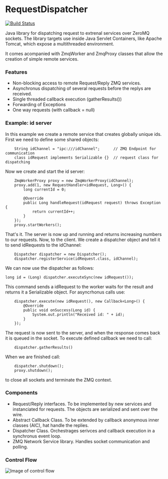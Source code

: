 RequestDispatcher
=================
[![Build Status](https://travis-ci.org/HeinrichHartmann/RequestDispatcher.svg?branch=master)](https://travis-ci.org/HeinrichHartmann/RequestDispatcher)

Java library for dispatching request to extrenal services over ZeroMQ
sockets. The library targets use inside Java Servlet Containers, 
like Apache Tomcat, which expose a multithreaded environment.

It comes acompanied with ZmqWorker and ZmqProxy classes that allow 
the creation of simple remote services.

### Features

* Non-blocking access to remote Request/Reply ZMQ services.
* Asynchronus dispatching of several requests before the replys are received.
* Single threaded callback execution (gatherResults())
* Forwarding of Exceptions 
* One way requests (with callback = null)

### Example: id server

In this example we create a remote service that creates globally unique ids.
First we need to define some shared objects:

        String idChannel = "ipc:///idChannel";		// ZMQ Endpoint for communication
        class idRequest implements Serializable {}	// request class for dispatching

Now we create and start the id server:

        ZmqWorkerProxy proxy = new ZmqWorkerProxy(idChannel);
        proxy.add(1, new RequestHandler<idRequest, Long>() {
            long currentId = 0;

            @Override
            public Long handleRequest(idRequest request) throws Exception {
                return currentId++;
            }
        });
        proxy.startWorkers();

That's it. The server is now up and running and returns increasing numbers to our requests.
Now, to the client. We create a dispatcher object and tell it to send idRequests to the idChannel:

        Dispatcher dispatcher = new Dispatcher();
        dispatcher.registerService(idRequest.class, idChannel);

We can now use the dispatcher as follows:

	long id = (Long) dispatcher.executeSync(new idRequest());
	
This command sends a idRequest to the worker waits for the result and returns it a Serializable object.
For asyncrhonus calls use:

        dispatcher.execute(new idRequest(), new Callback<Long>() {
            @Override
            public void onSuccess(Long id) {
                System.out.println("Received id: " + id);
            }
        });

The request is now sent to the server, and when the response comes back it is queued in the socket. 
To execute defined callback we need to call:

    	dispatcher.gatherResults()

When we are finished call:

        dispatcher.shutdown();
        proxy.shutdown();

to close all sockets and terminate the ZMQ context.

### Components

* Request/Reply interfaces. To be implemented by new services and
  instanciated for requests. The objects are serialized and sent
  over the wire.
* Abstract Callback Class. To be extended by callback anonymous inner
  classes (AIC), hat handle the replies.
* Dispatcher Class. Orchestrages serivces and callback execution in a
  synchronus event loop.
* ZMQ Network Service library. Handles socket communication and polling.

### Control Flow 

![Image of control flow](https://raw.github.com/HeinrichHartmann/RequestDispatcher/master/img/DispatcherControlFlow.png "Request dispatcher control flow")
